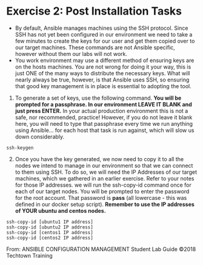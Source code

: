 # Exercise 2: Post Installation Tasks
- By default, Ansible manages machines using the SSH protocol. Since SSH has not yet been configured in our environment we need to take a few minutes to create the keys for our user and get them copied over to our target machines. These commands are not Ansible specific, however without them our labs will not work.
- You work environment may use a different method of ensuring keys are on the hosts machines. You are not wrong for doing it your way, this is just ONE of the many ways to distribute the necessary keys. What will nearly always be true, however, is that Ansible uses SSH, so ensuring that good key management is in place is essential to adopting the tool.
1. To generate a set of keys, use the following command. **You will be prompted for a passphrase. In our environment LEAVE IT BLANK and just press ENTER.** In your actual production environment this is not a safe, nor recommended, practice! However, if you do not leave it blank here, you will need to type that passphrase every time we run anything using Ansible... for each host that task is run against, which will slow us down considerably.
```
ssh-keygen
```
2. Once you have the key generated, we now need to copy it to all the nodes we intend to manage in our environment so that we can connect to them using SSH. To do so, we will need the IP Addresses of our target machines, which we gathered in an earlier exercise. Refer to your notes for those IP addresses. we will run the ssh-copy-id command once for each of our target nodes. You will be prompted to enter the password for the root account. That password is **pass** (all lowercase - this was defined in our docker setup script). **Remember to use the IP addresses of YOUR ubuntu and centos nodes.**
```
ssh-copy-id [ubuntu1 IP address]
ssh-copy-id [ubuntu2 IP address]
ssh-copy-id [centos1 IP address]
ssh-copy-id [centos2 IP address]
```

From: ANSIBLE CONFIGURATION MANAGEMENT Student Lab Guide ©2018 Techtown Training
